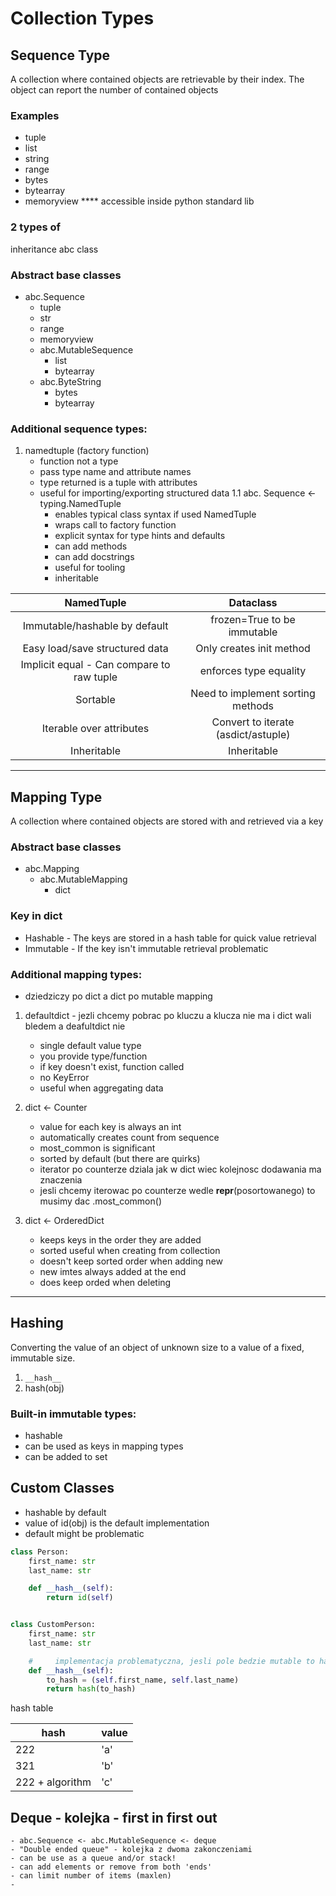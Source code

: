 # Collection Types

## Sequence Type

A collection where contained objects are retrievable by their index. The object can report the number of contained
objects

### Examples

- tuple
- list
- string
- range
- bytes
- bytearray
- memoryview
  **** accessible inside python standard lib

### 2 types of

inheritance abc class

### Abstract base classes

- abc.Sequence
    - tuple
    - str
    - range
    - memoryview
    - abc.MutableSequence
        - list
        - bytearray
    - abc.ByteString
        - bytes
        - bytearray

### Additional sequence types:

1. namedtuple (factory function)
    - function not a type
    - pass type name and attribute names
    - type returned is a tuple with attributes
    - useful for importing/exporting structured data 
        1.1 abc. Sequence <- typing.NamedTuple 
        - enables typical class syntax if used NamedTuple
        - wraps call to factory function
        - explicit syntax for type hints and defaults
        - can add methods
        - can add docstrings
        - useful for tooling
        - inheritable

NamedTuple | Dataclass
:---:|:---:
Immutable/hashable by default | frozen=True to be immutable
Easy load/save structured data | Only creates init method
Implicit equal - Can compare to  raw tuple | enforces type equality
Sortable | Need to implement sorting methods
Iterable over attributes | Convert to iterate (asdict/astuple)
Inheritable| Inheritable

---

## Mapping Type

A collection where contained objects are stored with and retrieved via a key

### Abstract base classes

- abc.Mapping
    - abc.MutableMapping
        - dict

### Key in dict

- Hashable - The keys are stored in a hash table for quick value retrieval
- Immutable - If the key isn't immutable retrieval problematic

### Additional mapping types:

- dziedziczy po dict a dict po mutable mapping

1. defaultdict - jezli chcemy pobrac po kluczu a klucza nie ma i dict wali bledem a deafultdict nie
    - single default value type
    - you provide type/function
    - if key doesn't exist, function called
    - no KeyError
    - useful when aggregating data

2. dict <- Counter
    - value for each key is always an int
    - automatically creates count from sequence
    - most_common is significant
    - sorted by default (but there are quirks)
    - iterator po counterze dziala jak w dict wiec kolejnosc dodawania ma znaczenia
    - jesli chcemy iterowac po counterze wedle __repr__(posortowanego) to musimy dac .most_common()

3. dict <- OrderedDict
    - keeps keys in the order they are added
    - sorted useful when creating from collection
    - doesn't keep sorted order when adding new
    - new imtes always added at the end
    - does keep orded when deleting

---

## Hashing

Converting the value of an object of unknown size to a value of a fixed, immutable size.

1. `__hash__`
2. hash(obj)

### Built-in immutable types:

- hashable
- can be used as keys in mapping types
- can be added to set

## Custom Classes

- hashable by default
- value of id(obj) is the default implementation
- default might be problematic

```python
class Person:
    first_name: str
    last_name: str

    def __hash__(self):
        return id(self)


class CustomPerson:
    first_name: str
    last_name: str

    #     implementacja problematyczna, jesli pole bedzie mutable to hash funkcja sie wywali
    def __hash__(self):
        to_hash = (self.first_name, self.last_name)
        return hash(to_hash)
```

hash table

hash|value
---|---
222|'a'
321|'b'
222 + algorithm|'c'


## Deque - kolejka - first in first out
    - abc.Sequence <- abc.MutableSequence <- deque
    - "Double ended queue" - kolejka z dwoma zakonczeniami
    - can be use as a queue and/or stack!
    - can add elements or remove from both 'ends'
    - can limit number of items (maxlen)
    - 